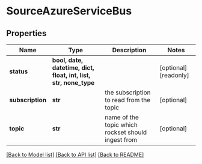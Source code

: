 # SourceAzureServiceBus


## Properties
Name | Type | Description | Notes
------------ | ------------- | ------------- | -------------
**status** | **bool, date, datetime, dict, float, int, list, str, none_type** |  | [optional] [readonly] 
**subscription** | **str** | the subscription to read from the topic | [optional] 
**topic** | **str** | name of the topic which rockset should ingest from | [optional] 

[[Back to Model list]](../README.md#documentation-for-models) [[Back to API list]](../README.md#documentation-for-api-endpoints) [[Back to README]](../README.md)



